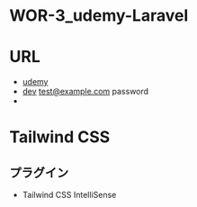 # WOR-3_udemy-Laravel

# URL
- [udemy](https://www.udemy.com/home/my-courses/learning/)
- [dev](http://localhost/)
  test@example.com
  password
-

# Tailwind CSS
## プラグイン
- Tailwind CSS IntelliSense